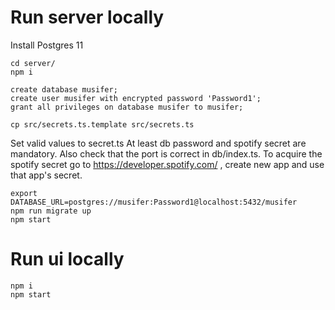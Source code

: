 # Run server locally

Install Postgres 11

```
cd server/
npm i

create database musifer;
create user musifer with encrypted password 'Password1';
grant all privileges on database musifer to musifer;

cp src/secrets.ts.template src/secrets.ts
```
Set valid values to secret.ts
At least db password and spotify secret are mandatory. Also check that the port is correct in db/index.ts.
To acquire the spotify secret go to https://developer.spotify.com/ , create new app and use that app's secret.

```
export DATABASE_URL=postgres://musifer:Password1@localhost:5432/musifer
npm run migrate up
npm start
```

# Run ui locally

```
npm i
npm start
```
